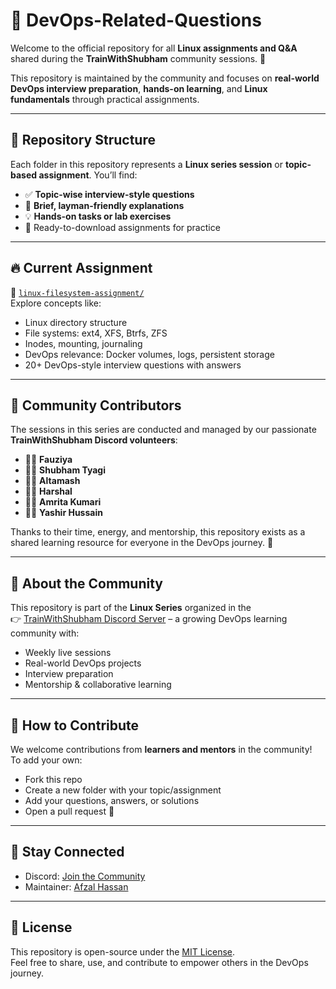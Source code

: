 # 📘 DevOps-Related-Questions

Welcome to the official repository for all **Linux assignments and Q&A** shared during the **TrainWithShubham** community sessions. 🚀

This repository is maintained by the community and focuses on **real-world DevOps interview preparation**, **hands-on learning**, and **Linux fundamentals** through practical assignments.

---

## 📂 Repository Structure

Each folder in this repository represents a **Linux series session** or **topic-based assignment**. You’ll find:

- ✅ **Topic-wise interview-style questions**
- 🧠 **Brief, layman-friendly explanations**
- 💡 **Hands-on tasks or lab exercises**
- 📄 Ready-to-download assignments for practice

---

## 🔥 Current Assignment

📁 [`linux-filesystem-assignment/`](./linux-filesystem-assignment/)  
Explore concepts like:
- Linux directory structure
- File systems: ext4, XFS, Btrfs, ZFS
- Inodes, mounting, journaling
- DevOps relevance: Docker volumes, logs, persistent storage
- 20+ DevOps-style interview questions with answers

---

## 👥 Community Contributors

The sessions in this series are conducted and managed by our passionate **TrainWithShubham Discord volunteers**:

- 🧑‍🏫 **Fauziya**
- 🧑‍🏫 **Shubham Tyagi**
- 🧑‍🏫 **Altamash**
- 🧑‍🏫 **Harshal**
- 🧑‍🏫 **Amrita Kumari**
- 🧑‍🏫 **Yashir Hussain**

Thanks to their time, energy, and mentorship, this repository exists as a shared learning resource for everyone in the DevOps journey. 💙

---

## 💬 About the Community

This repository is part of the **Linux Series** organized in the  
👉 [TrainWithShubham Discord Server](https://discord.gg/trainwithshubham) – a growing DevOps learning community with:

- Weekly live sessions
- Real-world DevOps projects
- Interview preparation
- Mentorship & collaborative learning

---

## 🤝 How to Contribute

We welcome contributions from **learners and mentors** in the community!  
To add your own:
- Fork this repo
- Create a new folder with your topic/assignment
- Add your questions, answers, or solutions
- Open a pull request 🚀

---

## 📩 Stay Connected

- Discord: [Join the Community](https://discord.gg/trainwithshubham)
- Maintainer: [Afzal Hassan](https://github.com/iemafzalhassan)

---

## 🏁 License

This repository is open-source under the [MIT License](LICENSE).  
Feel free to share, use, and contribute to empower others in the DevOps journey.